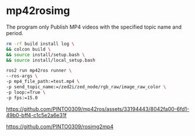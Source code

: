 # mp42rosimg
The program only Publish MP4 videos with the specified topic name and period.


```bash
rm -rf build install log \
&& colcon build \
&& source install/setup.bash \
&& source install/local_setup.bash

ros2 run mp42ros runner \
--ros-args \
-p mp4_file_path:=test.mp4 \
-p send_topic_name:=/zed2i/zed_node/rgb_raw/image_raw_color \
-p loop:=True \
-p fps:=15.0
```

https://github.com/PINTO0309/mp42ros/assets/33194443/8042fa00-6fd1-49b0-bff4-c1c5e2a6e31f


https://github.com/PINTO0309/rosimg2mp4
